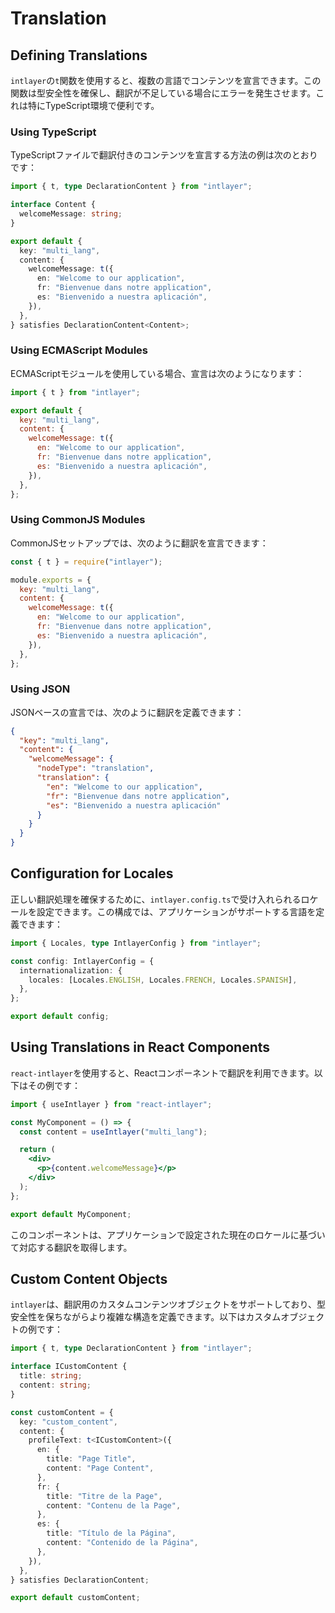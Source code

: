 # Translation

## Defining Translations

`intlayer`の`t`関数を使用すると、複数の言語でコンテンツを宣言できます。この関数は型安全性を確保し、翻訳が不足している場合にエラーを発生させます。これは特にTypeScript環境で便利です。

### Using TypeScript

TypeScriptファイルで翻訳付きのコンテンツを宣言する方法の例は次のとおりです：

```typescript
import { t, type DeclarationContent } from "intlayer";

interface Content {
  welcomeMessage: string;
}

export default {
  key: "multi_lang",
  content: {
    welcomeMessage: t({
      en: "Welcome to our application",
      fr: "Bienvenue dans notre application",
      es: "Bienvenido a nuestra aplicación",
    }),
  },
} satisfies DeclarationContent<Content>;
```

### Using ECMAScript Modules

ECMAScriptモジュールを使用している場合、宣言は次のようになります：

```javascript
import { t } from "intlayer";

export default {
  key: "multi_lang",
  content: {
    welcomeMessage: t({
      en: "Welcome to our application",
      fr: "Bienvenue dans notre application",
      es: "Bienvenido a nuestra aplicación",
    }),
  },
};
```

### Using CommonJS Modules

CommonJSセットアップでは、次のように翻訳を宣言できます：

```javascript
const { t } = require("intlayer");

module.exports = {
  key: "multi_lang",
  content: {
    welcomeMessage: t({
      en: "Welcome to our application",
      fr: "Bienvenue dans notre application",
      es: "Bienvenido a nuestra aplicación",
    }),
  },
};
```

### Using JSON

JSONベースの宣言では、次のように翻訳を定義できます：

```json
{
  "key": "multi_lang",
  "content": {
    "welcomeMessage": {
      "nodeType": "translation",
      "translation": {
        "en": "Welcome to our application",
        "fr": "Bienvenue dans notre application",
        "es": "Bienvenido a nuestra aplicación"
      }
    }
  }
}
```

## Configuration for Locales

正しい翻訳処理を確保するために、`intlayer.config.ts`で受け入れられるロケールを設定できます。この構成では、アプリケーションがサポートする言語を定義できます：

```typescript
import { Locales, type IntlayerConfig } from "intlayer";

const config: IntlayerConfig = {
  internationalization: {
    locales: [Locales.ENGLISH, Locales.FRENCH, Locales.SPANISH],
  },
};

export default config;
```

## Using Translations in React Components

`react-intlayer`を使用すると、Reactコンポーネントで翻訳を利用できます。以下はその例です：

```jsx
import { useIntlayer } from "react-intlayer";

const MyComponent = () => {
  const content = useIntlayer("multi_lang");

  return (
    <div>
      <p>{content.welcomeMessage}</p>
    </div>
  );
};

export default MyComponent;
```

このコンポーネントは、アプリケーションで設定された現在のロケールに基づいて対応する翻訳を取得します。

## Custom Content Objects

`intlayer`は、翻訳用のカスタムコンテンツオブジェクトをサポートしており、型安全性を保ちながらより複雑な構造を定義できます。以下はカスタムオブジェクトの例です：

```typescript
import { t, type DeclarationContent } from "intlayer";

interface ICustomContent {
  title: string;
  content: string;
}

const customContent = {
  key: "custom_content",
  content: {
    profileText: t<ICustomContent>({
      en: {
        title: "Page Title",
        content: "Page Content",
      },
      fr: {
        title: "Titre de la Page",
        content: "Contenu de la Page",
      },
      es: {
        title: "Título de la Página",
        content: "Contenido de la Página",
      },
    }),
  },
} satisfies DeclarationContent;

export default customContent;
```

